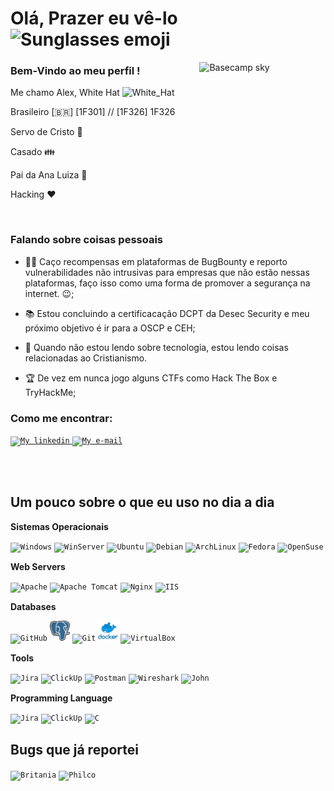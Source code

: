 # Olá, Prazer eu vê-lo <img width="30" src="https://emojis.slackmojis.com/emojis/images/1531849430/4246/blob-sunglasses.gif?1531849430" alt="Sunglasses emoji" />

<img align="right" width="40%" src="https://media.giphy.com/media/YxdQy6Vxbvb44/giphy.gif" alt="Basecamp sky" />

### Bem-Vindo ao meu perfil !
<p>
  Me chamo Alex, White Hat <img width="32" src="https://banner2.cleanpng.com/20180605/uys/kisspng-white-hat-six-thinking-hats-security-hacker-jose-rizal-5b174045b77b41.0502344715282504377516.jpg" alt="White_Hat" /> <p>
  Brasileiro [🇧🇷] [1F301] // [1F326] 1F326 <p>
  Servo de Cristo 🙏 <p>
  Casado 👪 <p>
  Pai da Ana Luiza 👶<p>
  Hacking ❤️<p>
  
</p>

<br/>

### Falando sobre coisas pessoais

- 👨‍💻 Caço recompensas em plataformas de BugBounty e reporto vulnerabilidades não intrusivas para empresas que não estão nessas plataformas, faço isso como uma forma de promover a segurança na internet.  :wink:;

- 📚 Estou concluindo a certificacação DCPT da Desec Security e meu próximo objetivo é ir para a OSCP e CEH; 

- 💬 Quando não estou lendo sobre tecnologia, estou lendo coisas relacionadas ao Cristianismo. 

- 🏆 De vez em nunca jogo alguns CTFs como Hack The Box e TryHackMe;

### Como me encontrar:

<a href="https://www.linkedin.com/in/alexfariasantos/">
  <code><img alt="My linkedin" width="32" src="https://www.flaticon.com/svg/vstatic/svg/145/145807.svg?token=exp=1614275769~hmac=9d20f238957e9e109085a51380446f00" /></code>
</a>

<a href="mailto:alexfarias01@outlook.com">
  <code><img alt="My e-mail" width="32" src="https://www.flaticon.com/svg/vstatic/svg/906/906312.svg?token=exp=1614275562~hmac=cae8139f6cb7a7488d94a5b7df6df662" /></code>
</a>

<br/><br/>

## Um pouco sobre o que eu uso no dia a dia 


**Sistemas Operacionais**

<code><img height="32" src="https://cdn3.iconfinder.com/data/icons/popular-services-brands-vol-2/512/windows-512.png" alt="Windows"/></code>
<code><img height="32" src="https://gtltecnologia.com.br/wp-content/uploads/2017/05/windows-server-logo-300x159.png" alt="WinServer"/></code>
<code><img height="32" src="https://cdn3.iconfinder.com/data/icons/popular-services-brands-vol-2/512/ubuntu-512.png" alt="Ubuntu"/></code>
<code><img height="32" src="https://cdn0.iconfinder.com/data/icons/flat-round-system/512/debian-512.png" alt="Debian"/></code>
<code><img height="32" src="https://cdn0.iconfinder.com/data/icons/flat-round-system/512/archlinux-512.png" alt="ArchLinux"/></code>
<code><img height="32" src="https://cdn1.iconfinder.com/data/icons/Futurosoft%20Icons%200.5.2/128x128/apps/fedora.png" alt="Fedora"/></code>
<code><img height="32" src="https://cdn0.iconfinder.com/data/icons/flat-round-system/512/opensuse-512.png" alt="OpenSuse"/></code>


**Web Servers**

<code><img height="32" src="https://cdn.iconscout.com/icon/free/png-256/apache-8-1174973.png" alt="Apache"/></code>
<code><img height="32" src="https://upload.wikimedia.org/wikipedia/commons/thumb/7/7b/Tomcat-logo.svg/1200px-Tomcat-logo.svg.png" alt="Apache Tomcat"/></code>
<code><img height="32" src="https://pics.freeicons.io/uploads/icons/png/2377737431551941711-512.png" alt="Nginx"/></code>
<code><img height="32" src="https://secureanycloud.com/wp-content/uploads/sites/33/2019/04/Microsoft-IIS_1.png" alt="IIS"/></code>


**Databases**

<code><img height="32" src="https://cdn4.iconfinder.com/data/icons/logos-3/181/MySQL-512.png" alt="GitHub"/></code>
<code><img height="32" src="https://raw.githubusercontent.com/github/explore/80688e429a7d4ef2fca1e82350fe8e3517d3494d/topics/postgresql/postgresql.png" alt="Bitbucket"/></code>
<code><img height="32" src="https://cdn4.iconfinder.com/data/icons/flat-brand-logo-2/512/oracle-512.png" alt="Git"/></code>
<code><img height="32" src="https://raw.githubusercontent.com/github/explore/80688e429a7d4ef2fca1e82350fe8e3517d3494d/topics/docker/docker.png" alt="Docker"/></code>
<code><img height="32" src="https://img.utdstc.com/icon/c2f/773/c2f7733df6524599afea694769062bc12d389fb4178f8be7b644c5e802fbbc17:200" alt="VirtualBox"/></code>

**Tools**

<code><img height="32" src="https://pbs.twimg.com/profile_images/580131056629735424/2ENTk2K2.png" alt="Jira"/></code>
<code><img height="32" src="https://nmap.org/images/nmap-logo-256x256.png" alt="ClickUp"/></code>
<code><img height="32" src="https://avatars.githubusercontent.com/u/13749115?s=400&v=4" alt="Postman"/></code>
<code><img height="32" src="https://upload.wikimedia.org/wikipedia/commons/thumb/d/df/Wireshark_icon.svg/1200px-Wireshark_icon.svg.png" alt="Wireshark"/></code>
<code><img height="32" src="https://static.techspot.com/images2/downloads/topdownload/2017/05/jtr.png" alt="John"/></code>


**Programming Language**

<code><img height="32" src="https://img2.gratispng.com/20180808/ytw/kisspng-bash-shell-script-bourne-shell-scripting-language-create-and-delete-files-and-folders-in-bash-from-5b6ab0e6d589e2.2952756215337187588747.jpg" alt="Jira"/></code>
<code><img height="32" src="https://cdn.iconscout.com/icon/free/png-512/python-2752092-2284909.png" alt="ClickUp"/></code>
<code><img height="32" src="https://cdn.iconscout.com/icon/free/png-512/c-58-1175247.png" alt="C"/></code>

## Bugs que já reportei

<code><img height="32" src="https://britania.vteximg.com.br/arquivos/logo-britania-blue-20.png" alt="Britania"/></code>
<code><img height="32" src="https://philco.vteximg.com.br/arquivos/logo-philco-black-20.png" alt="Philco"/></code>

<br/>

<br/>

</p>
